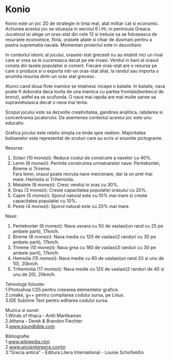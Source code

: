 # Konio

Konio este un joc 2D de strategie in timp real, atat militar cat si economic. Actiunea acestui joc se situeaza in secolul 6 i.Hr, in peninsula Greaca. Jucatorul isi alege un oras-stat din cele 12 si trebuie sa se foloseasca de resursele economice, flota, orasele aliate si chiar de dusmani pentru a pastra suprematia navala. Momentan proiectul este in dezvoltare.<br />

In contextul istoric al jocului, orasele-stat grecesti nu au intalnit nici un rival care ar vrea sa le cucereasca decat pe ele insasi. Venitul in bani al orasul consta din taxele populatiei si comert. Fiecare oras-stat are o resursa pe care o produce si o exporta intr-un oras-stat aliat, la randul sau importa o anumita resursa dintr-un oras stat grecesc.<br />

Atunci cand doua flote inamice se intalnesc incepe o batalie. In batalie, nava poate fi doborata daca lovita de una inamica cu partea frontala(berbecul de bronz), astfel ea se scufunda. O nava mai rapida are mai multe sanse sa supravietuiasca decat o nava mai lenta.<br />

Scopul jocului este sa dezvolte creativitatea, gandirea analitica, rabdarea si concentrarea jucatorului. De asemenea contextul acestui joc este unu educativ.<br />

Grafica jocului este relativ simpla ce tinde spre realism. Majoritatea butoanelor este reprezentat de scuturi care au scris si anumite pictograme.<br />

Resurse:<br />
1. Sclavi (10 monezi): Reduce costul de construire a navelor cu 40%.<br />
2. Lemn (6 monezi): Permite construirea urmatoarelor nave: Pentekonter, Bireme si Trireme.<br />
   Fara lemn, orasul poate recruta nave mercenare, dar la un pret mai mare: Hemiolia si Trihemiolia.<br />
3. Metalele (8 monezi): Cresc venitul in oras cu 30%.<br />
4. Grau (3 monezi): Creste capacitatea populatiei orasului cu 20%.<br />
5. Capre (5 monezi): Sporul natural este cu 10% mai mare si creste capacitatea populatiei cu 10%.<br />
6. Peste (4 monezi): Sporul natural este cu 20% mai mare.<br />

Nave:<br />
1. Pentekonter (6 monezi): Nava usoara cu 50 de vaslasi(un rand cu 25 pe ambele parti), 17km/h.<br />
2. Bireme (8 monezi): Nava media cu 120 de vaslasi(2 randuri cu 30 pe ambele parti), 17km/h.<br />
3. Trireme (10 monezi): Nava grea cu 180 de vaslasi(3 randuri cu 30 pe ambele parti), 17km/h.<br />
4. Hemiolia (15 monezi): Nava medie cu 60 de vaslasi(un rand 20 si unu de 10), 20km/h.<br />
5. Trihemiolia (17 monezi): Nava medie cu 120 de vaslasi(2 randuri de 40 si unu de 20), 20km/h.<br />

Tehnologii folosite:<br />
1.Photoshop CS5 pentru creearea elementelor grafice.<br />
2.cmake, g++ pentru compilarea codului sursa, pe Linux.<br />
3.IDE Sublime Text pentru editarea codului sursa.<br />

Muzica si sunet:<br />
1.Winds of Ithaca - Antti Martikainen<br />
2.Athena - Derek & Brandon Fiechter<br />
3.www.soundbible.com<br />

Bibliografie:<br />
1.www.wikipedia.ro\n<br />
2.www.ancientgreece.com\n<br />
3."Grecia antica" - Editura Litera International - Louise Schofield\n<br />
